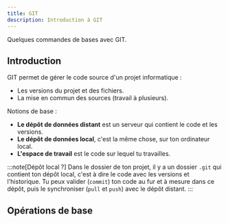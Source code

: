 ```yaml
---
title: GIT
description: Introduction à GIT
---
```


Quelques commandes de bases avec GIT.

## Introduction

GIT permet de gérer le code source d'un projet informatique :

- Les versions du projet et des fichiers.
- La mise en commun des sources (travail à plusieurs).

Notions de base : 

- **Le dépôt de données distant** est un serveur qui contient le code et les versions.
- **Le dépôt de données local**, c'est la même chose, sur ton ordinateur local.
- **L'espace de travail** est le code sur lequel tu travailles.

:::note[Dépôt local ?]
Dans le dossier de ton projet, il y a un dossier `.git` qui contient ton dépôt local, c'est à dire le code avec les versions et l'historique. Tu peux valider (`commit`) ton code au fur et à mesure dans ce dépôt, puis le synchroniser (`pull` et `push`) avec le dépôt distant.
:::

## Opérations de base

